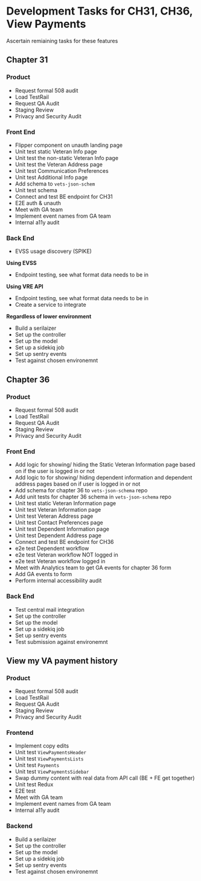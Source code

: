 # Development Tasks for CH31, CH36, View Payments
Ascertain remiaining tasks for these features  
## Chapter 31
### Product
- Request formal 508 audit
- Load TestRail
- Request QA Audit
- Staging Review
- Privacy and Security Audit

### Front End
- Flipper component on unauth landing page
- Unit test static Veteran Info page
- Unit test the non-static Veteran Info page
- Unit test the Veteran Address page
- Unit test Communication Preferences
- Unit test Additional Info page
- Add schema to `vets-json-schem`
- Unit test schema
- Connect and test BE endpoint for CH31
- E2E auth & unauth
- Meet with GA team
- Implement event names from GA team
- Internal a11y audit

### Back End
- EVSS usage discovery (SPIKE)

**Using EVSS**
- Endpoint testing, see what format data needs to be in

**Using VRE API**
- Endpoint testing, see what format data needs to be in
- Create a service to integrate

**Regardless of lower environment**
- Build a serilaizer
- Set up the controller
- Set up the model
- Set up a sidekiq job
- Set up sentry events
- Test against chosen environemnt

## Chapter 36
### Product
- Request formal 508 audit
- Load TestRail
- Request QA Audit
- Staging Review
- Privacy and Security Audit

### Front End
- Add logic for showing/ hiding the Static Veteran Information page based on if the user is logged in or not
- Add logic to for showing/ hiding dependent information and dependent address pages based on if user is logged in or not
- Add schema for chapter 36 to `vets-json-schema` repo
- Add unit tests for chapter 36 schema in `vets-json-schema` repo
- Unit test static Veteran Information page
- Unit test Veteran Information page
- Unit test Veteran Address page
- Unit test Contact Preferences page
- Unit test Dependent Information page
- Unit test Dependent Address page
- Connect and test BE endpoint for CH36
- e2e test Dependent workflow
- e2e test Veteran workflow NOT logged in
- e2e test Veteran workflow logged in
- Meet with Analytics team to get GA events for chapter 36 form
- Add GA events to form
- Perform internal accessibility audit

### Back End
- Test central mail integration  
- Set up the controller
- Set up the model
- Set up a sidekiq job
- Set up sentry events
- Test submission against environemnt

## View my VA payment history
### Product
- Request formal 508 audit
- Load TestRail
- Request QA Audit
- Staging Review
- Privacy and Security Audit

### Frontend
- Implement copy edits
- Unit test `ViewPaymentsHeader`
- Unit test `ViewPaymentsLists`
- Unit test `Payments`
- Unit test `ViewPaymentsSidebar`
- Swap dummy content with real data from API call (BE + FE get together)
- Unit test Redux
- E2E test
- Meet with GA team
- Implement event names from GA team
- Internal a11y audit

### Backend
- Build a serilaizer
- Set up the controller
- Set up the model
- Set up a sidekiq job
- Set up sentry events
- Test against chosen environemnt


